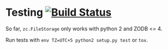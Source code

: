 # Testing [![Build Status](https://travis-ci.com/zopefoundation/zc.FileStorage.svg?branch=master)](https://travis-ci.org/zopefoundation/zc.FileStorage)

So far, `zc.FileStorage` only works with python 2 and ZODB <= 4.

Run tests with `env TZ=UTC+5 python2 setup.py test` or `tox`.
